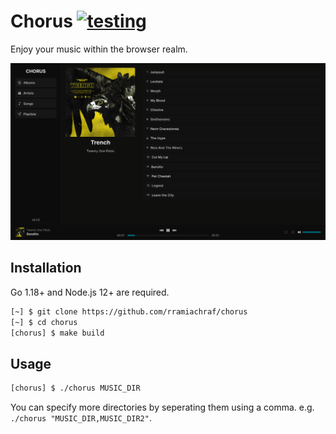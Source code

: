 # Chorus [![testing](https://github.com/rramiachraf/chorus/actions/workflows/main.yml/badge.svg)](https://github.com/rramiachraf/chorus/actions/workflows/main.yml)
Enjoy your music within the browser realm.

![Screenshot](https://raw.githubusercontent.com/rramiachraf/chorus/main/screenshot.png)

## Installation
Go 1.18+ and Node.js 12+ are required.
```bash
[~] $ git clone https://github.com/rramiachraf/chorus
[~] $ cd chorus
[chorus] $ make build
```

## Usage
```bash
[chorus] $ ./chorus MUSIC_DIR
```
You can specify more directories by seperating them using a comma.
e.g. `./chorus "MUSIC_DIR,MUSIC_DIR2"`.

